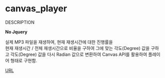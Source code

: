 # canvas_player

DESCRIPTION  

**No Jquery**  

실제 MP3 파일을 재생하여, 현재 재생시간에 대한 진행률을  
현재 재생시간 / 전체 재생시간으로 비율을 구하여 그에 맞는 각도(Degree) 값을 구하고
각도(Degree) 값을 다시 Radian 값으로 변환하여 Canvas API를 활용하여
플레이어 형태로 구현함.

[URL](https://kongbeoul.github.io/canvas_player/)
